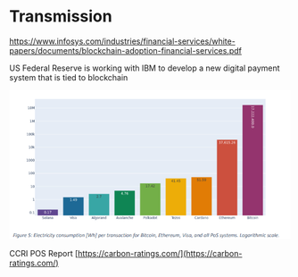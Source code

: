 # Transmission

https://www.infosys.com/industries/financial-services/white-papers/documents/blockchain-adoption-financial-services.pdf

US Federal Reserve is working with IBM to develop a new digital payment system that is tied to blockchain

![](<../../.gitbook/assets/image (1).png>)

CCRI POS Report [https://carbon-ratings.com/](https://carbon-ratings.com/)

